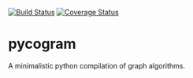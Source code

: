 [![Build Status](https://travis-ci.org/Jiaxigu/pycogram.svg?branch=master)](https://travis-ci.org/Jiaxigu/pycogram)
[![Coverage Status](https://coveralls.io/repos/github/Jiaxigu/pycogram/badge.svg?branch=master)](https://coveralls.io/github/Jiaxigu/pycogram?branch=master)
# pycogram
A minimalistic python compilation of graph algorithms.